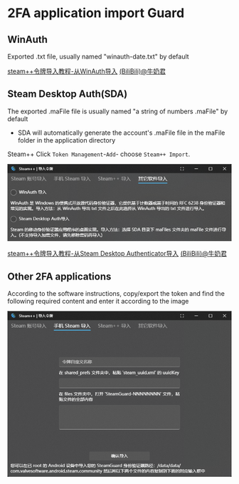 # 2FA application import Guard

## WinAuth

Exported .txt file, usually named "winauth-date.txt" by default

[steam++令牌导入教程-从WinAuth导入](https://www.bilibili.com/read/cv10145591) [(BiliBili)@牛奶君](https://space.bilibili.com/484296)

## Steam Desktop Auth(SDA)

The exported .maFile file is usually named "a string of numbers .maFile" by default

- SDA will automatically generate the account's .maFile file in the maFile folder in the application directory

Steam++ Click `Token Management`-`Add`- choose `Steam++ Import`.

![Software Import](../Photo/Steam-token/import-other-token-dark.png)

[steam++令牌导入教程-从Steam Desktop Authenticator导入](https://www.bilibili.com/read/cv10145788) [(BiliBili)@牛奶君](https://space.bilibili.com/484296)

## Other 2FA applications

According to the software instructions, copy/export the token and find the following required content and enter it according to the image

![Other import](../Photo/Steam-token/import-phone-token-dark.png)

